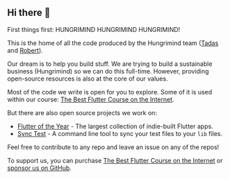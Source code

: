 ## Hi there 👋

First things first: HUNGRIMIND HUNGRIMIND HUNGRIMIND!

This is the home of all the code produced by the Hungrimind team ([Tadas](https://x.com/tadaspetra) and [Robert](https://x.com/RobertBrunhage)).

Our dream is to help you build stuff. We are trying to build a sustainable business (Hungrimind) so we can do this full-time. However, providing open-source resources is also at the core of our values.

Most of the code we write is open for you to explore. Some of it is used within our course: [The Best Flutter Course on the Internet](https://www.hungrimind.com/learn/flutter).

But there are also open source projects we work on:
- [Flutter of the Year](https://github.com/hungrimind/flutter-of-the-year) - The largest collection of indie-built Flutter apps.
- [Sync Test](https://github.com/hungrimind/sync_test) - A command line tool to sync your test files to your `lib` files.

Feel free to contribute to any repo and leave an issue on any of the repos!

To support us, you can purchase [The Best Flutter Course on the Internet](https://www.hungrimind.com/learn/flutter) or [sponsor us on GitHub](https://github.com/sponsors/hungrimind).

